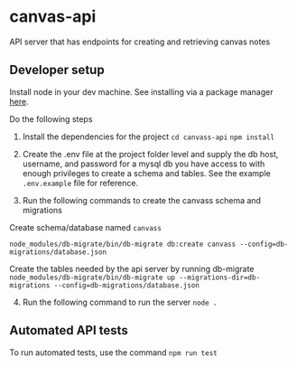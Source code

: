 # canvas-api
API server that has endpoints for creating and retrieving canvas notes

## Developer setup

Install node in your dev machine. See installing via a package manager [here](https://nodejs.org/en/download/package-manager/).

Do the following steps
1. Install the dependencies for the project
`cd canvass-api`
`npm install`

2. Create  the .env file at the project folder level and supply the db host, username, and password for a mysql db you have access to with enough privileges to create a schema and tables. See the example `.env.example` file for reference.

3. Run the following commands to create the canvass schema and migrations

Create schema/database named `canvass`

`node_modules/db-migrate/bin/db-migrate db:create canvass --config=db-migrations/database.json`

Create the tables needed by the api server by running db-migrate
`node_modules/db-migrate/bin/db-migrate up --migrations-dir=db-migrations --config=db-migrations/database.json`

4. Run the following command to run the server
`node .`

## Automated API tests
To run automated tests, use the command
`npm run test`